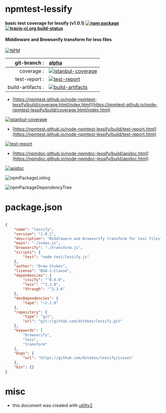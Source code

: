 # npmtest-lessify

#### basic test coverage for  lessify (v1.0.1)  [![npm package](https://img.shields.io/npm/v/npmtest-lessify.svg?style=flat-square)](https://www.npmjs.org/package/npmtest-lessify) [![travis-ci.org build-status](https://api.travis-ci.org/npmtest/node-npmtest-lessify.svg)](https://travis-ci.org/npmtest/node-npmtest-lessify)

#### Middleware and Browserify transform for less files

[![NPM](https://nodei.co/npm/lessify.png?downloads=true&downloadRank=true&stars=true)](https://www.npmjs.com/package/lessify)

| git-branch : | [alpha](https://github.com/npmtest/node-npmtest-lessify/tree/alpha)|
|--:|:--|
| coverage : | [![istanbul-coverage](https://npmtest.github.io/node-npmtest-lessify/build/coverage.badge.svg)](https://npmtest.github.io/node-npmtest-lessify/build/coverage.html/index.html)|
| test-report : | [![test-report](https://npmtest.github.io/node-npmtest-lessify/build/test-report.badge.svg)](https://npmtest.github.io/node-npmtest-lessify/build/test-report.html)|
| build-artifacts : | [![build-artifacts](https://npmtest.github.io/node-npmtest-lessify/glyphicons_144_folder_open.png)](https://github.com/npmtest/node-npmtest-lessify/tree/gh-pages/build)|

- [https://npmtest.github.io/node-npmtest-lessify/build/coverage.html/index.html](https://npmtest.github.io/node-npmtest-lessify/build/coverage.html/index.html)

[![istanbul-coverage](https://npmtest.github.io/node-npmtest-lessify/build/screenCapture.buildCi.browser.%252Ftmp%252Fbuild%252Fcoverage.lib.html.png)](https://npmtest.github.io/node-npmtest-lessify/build/coverage.html/index.html)

- [https://npmtest.github.io/node-npmtest-lessify/build/test-report.html](https://npmtest.github.io/node-npmtest-lessify/build/test-report.html)

[![test-report](https://npmtest.github.io/node-npmtest-lessify/build/screenCapture.buildCi.browser.%252Ftmp%252Fbuild%252Ftest-report.html.png)](https://npmtest.github.io/node-npmtest-lessify/build/test-report.html)

- [https://npmdoc.github.io/node-npmdoc-lessify/build/apidoc.html](https://npmdoc.github.io/node-npmdoc-lessify/build/apidoc.html)

[![apidoc](https://npmdoc.github.io/node-npmdoc-lessify/build/screenCapture.buildCi.browser.%252Ftmp%252Fbuild%252Fapidoc.html.png)](https://npmdoc.github.io/node-npmdoc-lessify/build/apidoc.html)

![npmPackageListing](https://npmtest.github.io/node-npmtest-lessify/build/screenCapture.npmPackageListing.svg)

![npmPackageDependencyTree](https://npmtest.github.io/node-npmtest-lessify/build/screenCapture.npmPackageDependencyTree.svg)



# package.json

```json

{
    "name": "lessify",
    "version": "1.0.1",
    "description": "Middleware and Browserify transform for less files",
    "main": "./index.js",
    "browserify": "./transform.js",
    "scripts": {
        "test": "node test/lessify.js"
    },
    "author": "Drew Stokes",
    "license": "BSD-2-Clause",
    "dependencies": {
        "cssify": "^0.6.0",
        "less": "^2.2.0",
        "through": "^2.3.6"
    },
    "devDependencies": {
        "tape": "~2.1.0"
    },
    "repository": {
        "type": "git",
        "url": "git://github.com/dstokes/lessify.git"
    },
    "keywords": [
        "browserify",
        "less",
        "transform"
    ],
    "bugs": {
        "url": "https://github.com/dstokes/lessify/issues"
    },
    "bin": {}
}
```



# misc
- this document was created with [utility2](https://github.com/kaizhu256/node-utility2)
